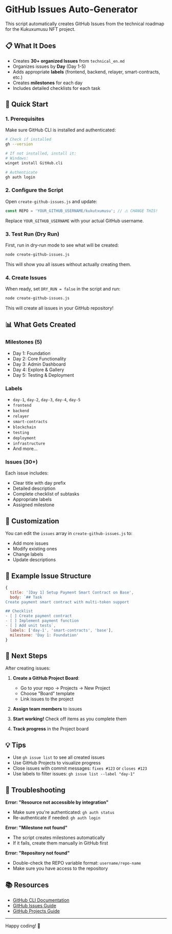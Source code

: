 # GitHub Issues Auto-Generator

This script automatically creates GitHub Issues from the technical roadmap for the Kukuxumusu NFT project.

## 📋 What It Does

- Creates **30+ organized Issues** from `technical_en.md`
- Organizes issues by **Day** (Day 1-5)
- Adds appropriate **labels** (frontend, backend, relayer, smart-contracts, etc.)
- Creates **milestones** for each day
- Includes detailed checklists for each task

## 🚀 Quick Start

### 1. Prerequisites

Make sure GitHub CLI is installed and authenticated:

```bash
# Check if installed
gh --version

# If not installed, install it:
# Windows:
winget install GitHub.cli

# Authenticate
gh auth login
```

### 2. Configure the Script

Open `create-github-issues.js` and update:

```javascript
const REPO = 'YOUR_GITHUB_USERNAME/kukutxumusu'; // ⚠️ CHANGE THIS!
```

Replace `YOUR_GITHUB_USERNAME` with your actual GitHub username.

### 3. Test Run (Dry Run)

First, run in dry-run mode to see what will be created:

```bash
node create-github-issues.js
```

This will show you all issues without actually creating them.

### 4. Create Issues

When ready, set `DRY_RUN = false` in the script and run:

```bash
node create-github-issues.js
```

This will create all issues in your GitHub repository!

## 📊 What Gets Created

### Milestones (5)
- Day 1: Foundation
- Day 2: Core Functionality
- Day 3: Admin Dashboard
- Day 4: Explore & Gallery
- Day 5: Testing & Deployment

### Labels
- `day-1`, `day-2`, `day-3`, `day-4`, `day-5`
- `frontend`
- `backend`
- `relayer`
- `smart-contracts`
- `blockchain`
- `testing`
- `deployment`
- `infrastructure`
- And more...

### Issues (30+)
Each issue includes:
- Clear title with day prefix
- Detailed description
- Complete checklist of subtasks
- Appropriate labels
- Assigned milestone

## 🔧 Customization

You can edit the `issues` array in `create-github-issues.js` to:
- Add more issues
- Modify existing ones
- Change labels
- Update descriptions

## 📝 Example Issue Structure

```javascript
{
  title: '[Day 1] Setup Payment Smart Contract on Base',
  body: `## Task
Create payment smart contract with multi-token support

## Checklist
- [ ] Create payment contract
- [ ] Implement payment function
- [ ] Add unit tests`,
  labels: ['day-1', 'smart-contracts', 'base'],
  milestone: 'Day 1: Foundation'
}
```

## 🎯 Next Steps

After creating issues:

1. **Create a GitHub Project Board**:
   - Go to your repo → Projects → New Project
   - Choose "Board" template
   - Link issues to the project

2. **Assign team members** to issues

3. **Start working!** Check off items as you complete them

4. **Track progress** in the Project board

## 💡 Tips

- Use `gh issue list` to see all created issues
- Use GitHub Projects to visualize progress
- Close issues with commit messages: `fixes #123` or `closes #123`
- Use labels to filter issues: `gh issue list --label "day-1"`

## 🐛 Troubleshooting

**Error: "Resource not accessible by integration"**
- Make sure you're authenticated: `gh auth status`
- Re-authenticate if needed: `gh auth login`

**Error: "Milestone not found"**
- The script creates milestones automatically
- If it fails, create them manually in GitHub first

**Error: "Repository not found"**
- Double-check the REPO variable format: `username/repo-name`
- Make sure you have access to the repository

## 📚 Resources

- [GitHub CLI Documentation](https://cli.github.com/manual/)
- [GitHub Issues Guide](https://docs.github.com/en/issues)
- [GitHub Projects Guide](https://docs.github.com/en/issues/planning-and-tracking-with-projects)

---

Happy coding! 🚀